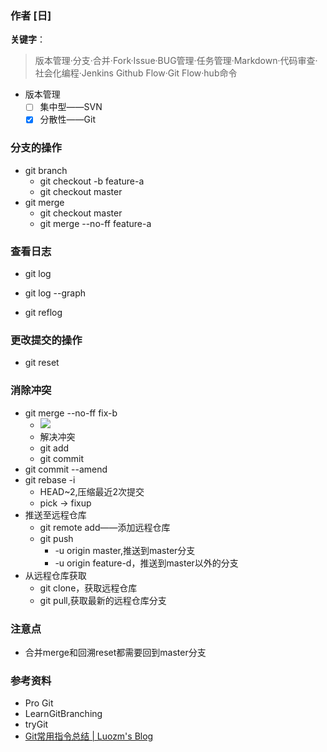 ### 作者 [日]
**关键字**：
>版本管理·分支·合并·Fork·Issue·BUG管理·任务管理·Markdown·代码审查·社会化编程·Jenkins Github Flow·Git Flow·hub命令

- 版本管理
  - [ ] 集中型——SVN
  - [x] 分散性——Git

### 分支的操作
<!-- 可以在互不影响前提下对多个功能进行开发 -->
- git branch
    <!-- 查看分支一览表 -->
    - git checkout -b feature-a
    <!-- 创建分支feature-a -->
    - git checkout master
    <!-- - 切换回master分支 -->
- git merge
    <!-- - 分支合并 -->
    - git checkout master
    <!-- - 切换回master分支 -->
    - git merge --no-ff feature-a
    <!-- - 创建合并提交 -->

### 查看日志
- git log
<!-- - 查看以当前状态为终点的历史日志 -->
- git log --graph
<!-- - 以图标形式查看分支 -->
- git reflog
<!-- - 查看当前仓库的操作日志 -->

### 更改提交的操作
- git reset
<!-- - 回溯历史版本,这里通过一个例子回溯到创建feature-a之前创建分支fix-b，再回溯到merge feature-a后的版本 -->

### 消除冲突
- git merge --no-ff fix-b
  - ![](../../source/img/2019-11-24-11-23-50.png)
  - 解决冲突
  - git add
  - git commit
- git commit --amend
- git rebase -i
  - HEAD~2,压缩最近2次提交
  - pick → fixup
- 推送至远程仓库
  - git remote add——添加远程仓库
  - git push
    - -u origin master,推送到master分支
    - -u origin feature-d，推送到master以外的分支
- 从远程仓库获取
  - git clone，获取远程仓库
  - git pull,获取最新的远程仓库分支
### 注意点
- 合并merge和回溯reset都需要回到master分支

### 参考资料
- Pro Git
- LearnGitBranching
- tryGit
- [Git常用指令总结 | Luozm's Blog](https://luozm.github.io/git)